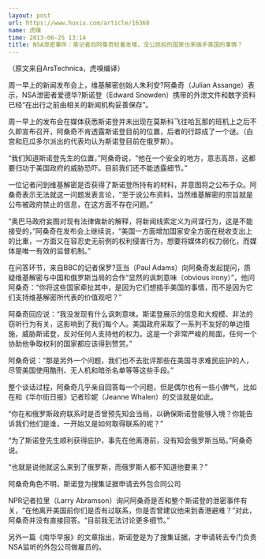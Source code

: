 ```yaml
---
layout: post
url: https://www.huxiu.com/article/16368
name: 虎嗅
time: 2013-06-25 13:14
title: NSA泄密事件：美记者向阿桑奇轮番发难，没公民权的国家也来插手美国的事情？
---
```

（原文来自ArsTechnica，虎嗅编译）

周一早上的新闻发布会上，维基解密创始人朱利安?阿桑奇（Julian Assange）表示，NSA泄密者爱德华?斯诺登（Edward Snowden）携带的外泄文件和数字资料已经“在出行之前由相关的新闻机构妥善保存”。

周一早上的发布会在媒体获悉斯诺登并未出现在莫斯科飞往哈瓦那的班机上之后不久即宣布召开，阿桑奇不肯透露斯诺登目前的位置，后者的行踪成了一个谜。（白宫和厄瓜多尔派出的代表均认为斯诺登目前在俄罗斯）。

“我们知道斯诺登先生的位置，”阿桑奇说，“他在一个安全的地方，意志高昂，这都要归功于美国政府的威胁恐吓。目前我们还不能透露细节。”

一位记者问到维基解密是否获得了斯诺登所持有的材料，并意图将之公布于众。阿桑奇表示无法就这一问题发表言论，“至于说公布资料，当然维基解密的宗旨就是公布被政府禁止的信息，在这方面不存在问题。”

“奥巴马政府妄图对现有法律做新的解释，将新闻线索定义为间谍行为，这是不能接受的，”阿桑奇在发布会上继续说，“美国一方面增加国家安全方面在税收支出上的比重，一方面又在容忍史无前例的权利侵害行为，想要将媒体的权力弱化，而媒体是唯一有效的监督机制。”

在问答环节，来自BBC的记者保罗?亚当（Paul Adams）向阿桑奇发起提问，质疑维基解密与中国和俄罗斯当局的合作“显然的讽刺意味（obvious irony）”，他问阿桑奇：“你将这些国家牵扯其中，是因为它们想插手美国的事情，而不是因为它们支持维基解密所代表的价值观吧？”

阿桑奇回应说：“我没发现有什么讽刺意味。斯诺登展示的信息和大规模、非法的窃听行为有关，这影响到了我们每个人。美国政府采取了一系列不友好的单边措施，威胁斯诺登，反对任何人支持他的权力。这是一个非常严峻的局面，任何一个协助他争取权利的国家都应该得到赞赏。”

阿桑奇说：“那是另外一个问题，我们也不去批评那些在美国寻求难民庇护的人，尽管美国使用酷刑、无人机和暗杀名单等等这些手段。”

整个谈话过程，阿桑奇几乎亲自回答每一个问题，但是偶尔也有一些小脾气，比如在和《华尔街日报》记者珍妮（Jeanne Whalen）的交谈就是如此。

“你在和俄罗斯政府联系时是否曾预先知会当局，以确保斯诺登能够入境？你能告诉我们他们是谁，一开始又是如何取得联系的呢？”

“为了斯诺登先生顺利获得庇护，事先在他离港前，没有知会俄罗斯当局。”阿桑奇说。

“也就是说他就这么来到了俄罗斯，而俄罗斯人都不知道他要来？”

阿桑奇角色不明，斯诺登为搜集证据申请去外包合同公司

NPR记者拉里（Larry Abramson）询问阿桑奇是否和整个斯诺登的泄密事件有关，“在他离开美国前你们是否有过联系，你是否曾建议他来到香港避难？”对此，阿桑奇并没有直接回答。“目前我无法讨论更多细节。”

另外一篇《南华早报》的文章指出，斯诺登是为了搜集证据，才申请转去专门负责NSA监听的外包公司做雇员的。

